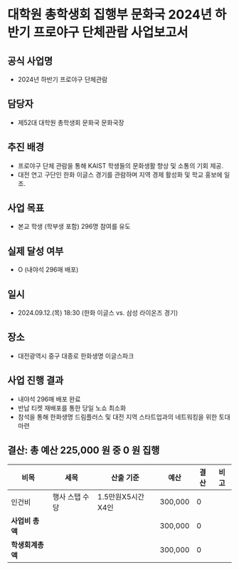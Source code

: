 # 대학원 총학생회 집행부 문화국 2024년 하반기 프로야구 단체관람 사업보고서

## 공식 사업명
-	2024년 하반기 프로야구 단체관람

## 담당자
-	제52대 대학원 총학생회 문화국 문화국장

## 추진 배경
-	프로야구 단체 관람을 통해 KAIST 학생들의 문화생활 향상 및 소통의 기회 제공.
-	대전 연고 구단인 한화 이글스 경기를 관람하며 지역 경제 활성화 및 학교 홍보에 일조.

## 사업 목표
-	본교 학생 (학부생 포함) 296명 참여를 유도

## 실제 달성 여부
- O (내야석 296매 배포)

## 일시
-	2024.09.12.(목) 18:30 (한화 이글스 vs. 삼성 라이온즈 경기)

## 장소
-	대전광역시 중구 대종로 한화생명 이글스파크

## 사업 진행 결과
-	내야석 296매 배포 완료
-	반납 티켓 재배포를 통한 당일 노쇼 최소화
-	참석을 통해 한화생명 드림플러스 및 대전 지역 스타트업과의 네트워킹을 위한 토대 마련
  
## 결산: 총 예산 225,000 원 중 0 원 집행
|**비목**|**세목**|**산출 기준**|**예산**|**결산**|**비고**|
|--|--|--|--|--|--|
|인건비 | 행사 스탭 수당 | 1.5만원X5시간X4인 |  300,000 |  0 ||
|**사업비 총액**|||300,000 |  0 ||
|**학생회계총액**||| 300,000 |  0 ||
